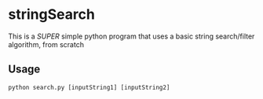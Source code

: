 # stringSearch
This is a *SUPER* simple python program that uses a basic string search/filter algorithm, from scratch

## Usage
```
python search.py [inputString1] [inputString2]
```